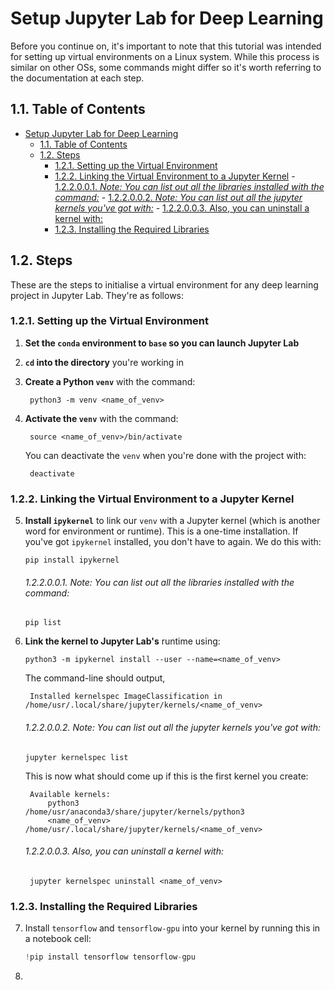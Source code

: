 # Setup Jupyter Lab for Deep Learning
Before you continue on, it's important to note that this tutorial was intended for setting up virtual environments on a Linux system. While this process is similar on other OSs, some commands might differ so it's worth referring to the documentation at each step.  

## 1.1. Table of Contents
- [Setup Jupyter Lab for Deep Learning](#setup-jupyter-lab-for-deep-learning)
  - [1.1. Table of Contents](#11-table-of-contents)
  - [1.2. Steps](#12-steps)
    - [1.2.1. Setting up the Virtual Environment](#121-setting-up-the-virtual-environment)
    - [1.2.2. Linking the Virtual Environment to a Jupyter Kernel](#122-linking-the-virtual-environment-to-a-jupyter-kernel)
          - [1.2.2.0.0.1. *Note: You can list out all the libraries installed with the command:*](#122001-note-you-can-list-out-all-the-libraries-installed-with-the-command)
          - [1.2.2.0.0.2. *Note: You can list out all the jupyter kernels you've got with:*](#122002-note-you-can-list-out-all-the-jupyter-kernels-youve-got-with)
          - [1.2.2.0.0.3. Also, you can uninstall a kernel with:](#122003-also-you-can-uninstall-a-kernel-with)
    - [1.2.3. Installing the Required Libraries](#123-installing-the-required-libraries)


## 1.2. Steps
These are the steps to initialise a virtual environment for any deep learning project in Jupyter Lab. They're as follows:

### 1.2.1. Setting up the Virtual Environment
1. **Set the `conda` environment to `base` so you can launch Jupyter Lab**

2. **`cd` into the directory** you're working in

3. **Create a Python `venv`** with the command:
   ```shell
    python3 -m venv <name_of_venv>
   ```

4. **Activate the `venv`** with the command:
   ```shell
    source <name_of_venv>/bin/activate
   ```

   You can deactivate the `venv` when you're done with the project with:
   ```shell
    deactivate
   ```

### 1.2.2. Linking the Virtual Environment to a Jupyter Kernel
5. **Install `ipykernel`** to link our `venv` with a Jupyter kernel (which is another word for environment or runtime). This is a one-time installation. If you've got `ipykernel` installed, you don't have to again. We do this with:
   ```shell
   pip install ipykernel
   ```
   ###### 1.2.2.0.0.1. *Note: You can list out all the libraries installed with the command:*
   ```shell
   pip list
   ```

6. **Link the kernel to Jupyter Lab's** runtime using:
   ```shell
   python3 -m ipykernel install --user --name=<name_of_venv>
   ```

   The command-line should output,
   ```shell
    Installed kernelspec ImageClassification in /home/usr/.local/share/jupyter/kernels/<name_of_venv>
   ```

   ###### 1.2.2.0.0.2. *Note: You can list out all the jupyter kernels you've got with:*
   ```shell
   jupyter kernelspec list
   ```

   This is now what should come up if this is the first kernel you create:
   ```shell
    Available kernels:
        python3                /home/usr/anaconda3/share/jupyter/kernels/python3
        <name_of_venv>         /home/usr/.local/share/jupyter/kernels/<name_of_venv>
   ```

   ###### 1.2.2.0.0.3. Also, you can uninstall a kernel with:
   ```shell
    jupyter kernelspec uninstall <name_of_venv>
   ```

### 1.2.3. Installing the Required Libraries
7. Install `tensorflow` and `tensorflow-gpu` into your kernel by running this in a notebook cell:
   ```py
   !pip install tensorflow tensorflow-gpu
   ```

8. 